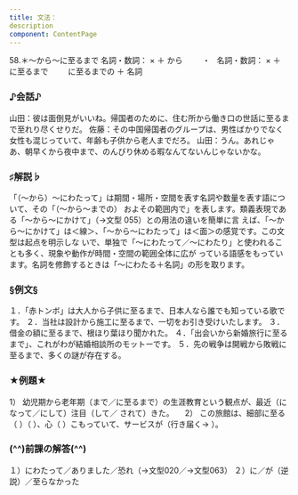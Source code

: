 ```yaml
---
title: 文法：
description
component: ContentPage
---
```



58.＊～から～に至るまで
名詞・数詞： × ＋ から  
      ・  
名詞・数詞： × ＋ に至るまで  
      に至るまでの ＋ 名詞
### ♪会話♪
山田：彼は面倒見がいいね。帰国者のために、住む所から働き口の世話に至るまで至れり尽くせりだ。 佐藤：その中国帰国者のグループは、男性ばかりでなく女性も混じっていて、年齢も子供から老人までだろ。 山田：うん。あれじゃあ、朝早くから夜中まで、のんびり休める暇なんてないんじゃないかな。
### ♯解説♭
「（～から）～にわたって」は期間・場所・空間を表す名詞や数量を表す語について、その「（～から～までの） およその範囲内で」を表します。類義表現である「～から～にかけて」（→文型 055）との用法の違いを簡単に言 えば、「～から～にかけて」は＜線＞、「～から～にわたって」は＜面＞の感覚です。この文型は起点を明示しな いで、単独で「～にわたって／～にわたり」と使われることも多く、現象や動作が時間・空間の範囲全体に広が っている語感をもっています。名詞を修飾するときは「～にわたる＋名詞」の形を取ります。
### §例文§
１．「赤トンボ」は大人から子供に至るまで、日本人なら誰でも知っている歌です。
２．当社は設計から施工に至るまで、一切をお引き受けいたします。
３．借金の額に至るまで、根ほり葉ほり聞かれた。
４．「出会いから新婚旅行に至るまで」、これがわが結婚相談所のモットーです。
５．先の戦争は開戦から敗戦に至るまで、多くの謎が存在する。
### ★例題★
1） 幼児期から老年期（まで／に至るまで）の生涯教育という観点が、最近（になって／にして）注目（して／
されて）きた。    
2） この旅館は、細部に至る（ ）（ ）、心（ ）こもっていて、サービスが（行き届く→ ）。
### (^^)前課の解答(^^)
１）にわたって／ありました／恐れ（→文型020／→文型063）
２）に／が（逆説）／至らなかった
